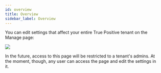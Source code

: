 ```yaml
---
id: overview
title: Overview
sidebar_label: Overview
---
```


You can edit settings that affect your entire True Positive tenant on the Manage page:

![](https://storage.googleapis.com/tp_landing_page_videos/manage_page2.png)

In the future, access to this page will be restricted to a tenant's admins. At the moment, though, any user can access the page and edit the settings in it.
